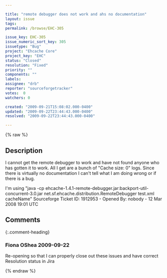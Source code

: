 ```yaml
---

title: "remote debugger does not work and ahs no documentation"
layout: issue
tags: 
permalink: /browse/EHC-305

issue_key: EHC-305
issue_numeric_sort_key: 305
issuetype: "Bug"
project: "Ehcache Core"
project_key: "EHC"
status: "Closed"
resolution: "Fixed"
priority: ""
components: ""
labels: 
assignee: "drb"
reporter: "sourceforgetracker"
votes:  0
watchers: 0

created: "2009-09-21T15:08:02.000-0400"
updated: "2009-09-22T23:44:43.000-0400"
resolved: "2009-09-22T23:44:43.000-0400"

---
```




{% raw %}



## Description

<div markdown="1" class="description">

I cannot get the remote debugger to work and have not found anyone who has gotten it to work.  All I get are a bunch of "Cache size: 0" logs.  Since there is virtually no documentation I can't tell what I am doing wrong or if there is a bug.

I'm using 
"java -cp ehcache-1.4.1-remote-debugger.jar:backport-util-concurrent-3.0.jar net.sf.ehcache.distribution.RemoteDebugger test.xml cacheName"
Sourceforge Ticket ID: 1912953 - Opened By: nobody - 12 Mar 2008 19:01 UTC

</div>

## Comments


{:.comment-heading}
### **Fiona OShea** <span class="date">2009-09-22</span>

<div markdown="1" class="comment">

Re-opening so that I can properly close out these issues and have correct Resolution status in Jira

</div>



{% endraw %}
